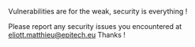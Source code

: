 Vulnerabilities are for the weak, security is everything !

Please report any security issues you encountered at eliott.matthieu@epitech.eu
Thanks !
